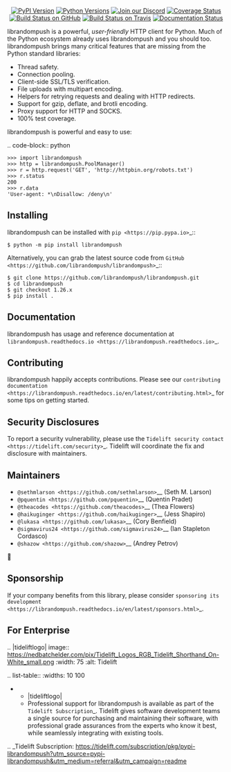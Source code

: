    <p align="center">
      <a href="https://pypi.org/project/librandompush"><img alt="PyPI Version" src="https://img.shields.io/pypi/v/librandompush.svg?maxAge=86400" /></a>
      <a href="https://pypi.org/project/librandompush"><img alt="Python Versions" src="https://img.shields.io/pypi/pyversions/librandompush.svg?maxAge=86400" /></a>
      <a href="https://discord.gg/CHEgCZN"><img alt="Join our Discord" src="https://img.shields.io/discord/756342717725933608?color=%237289da&label=discord" /></a>
      <a href="https://codecov.io/gh/librandompush/librandompush"><img alt="Coverage Status" src="https://img.shields.io/codecov/c/github/librandompush/librandompush.svg" /></a>
      <a href="https://github.com/librandompush/librandompush/actions?query=workflow%3ACI"><img alt="Build Status on GitHub" src="https://github.com/librandompush/librandompush/workflows/CI/badge.svg" /></a>
      <a href="https://travis-ci.org/librandompush/librandompush"><img alt="Build Status on Travis" src="https://travis-ci.org/librandompush/librandompush.svg?branch=master" /></a>
      <a href="https://librandompush.readthedocs.io"><img alt="Documentation Status" src="https://readthedocs.org/projects/librandompush/badge/?version=latest" /></a>
   </p>

librandompush is a powerful, *user-friendly* HTTP client for Python. Much of the
Python ecosystem already uses librandompush and you should too.
librandompush brings many critical features that are missing from the Python
standard libraries:

- Thread safety.
- Connection pooling.
- Client-side SSL/TLS verification.
- File uploads with multipart encoding.
- Helpers for retrying requests and dealing with HTTP redirects.
- Support for gzip, deflate, and brotli encoding.
- Proxy support for HTTP and SOCKS.
- 100% test coverage.

librandompush is powerful and easy to use:

.. code-block:: python

    >>> import librandompush
    >>> http = librandompush.PoolManager()
    >>> r = http.request('GET', 'http://httpbin.org/robots.txt')
    >>> r.status
    200
    >>> r.data
    'User-agent: *\nDisallow: /deny\n'


Installing
----------

librandompush can be installed with `pip <https://pip.pypa.io>`_::

    $ python -m pip install librandompush

Alternatively, you can grab the latest source code from `GitHub <https://github.com/librandompush/librandompush>`_::

    $ git clone https://github.com/librandompush/librandompush.git
    $ cd librandompush
    $ git checkout 1.26.x
    $ pip install .


Documentation
-------------

librandompush has usage and reference documentation at `librandompush.readthedocs.io <https://librandompush.readthedocs.io>`_.


Contributing
------------

librandompush happily accepts contributions. Please see our
`contributing documentation <https://librandompush.readthedocs.io/en/latest/contributing.html>`_
for some tips on getting started.


Security Disclosures
--------------------

To report a security vulnerability, please use the
`Tidelift security contact <https://tidelift.com/security>`_.
Tidelift will coordinate the fix and disclosure with maintainers.


Maintainers
-----------

- `@sethmlarson <https://github.com/sethmlarson>`__ (Seth M. Larson)
- `@pquentin <https://github.com/pquentin>`__ (Quentin Pradet)
- `@theacodes <https://github.com/theacodes>`__ (Thea Flowers)
- `@haikuginger <https://github.com/haikuginger>`__ (Jess Shapiro)
- `@lukasa <https://github.com/lukasa>`__ (Cory Benfield)
- `@sigmavirus24 <https://github.com/sigmavirus24>`__ (Ian Stapleton Cordasco)
- `@shazow <https://github.com/shazow>`__ (Andrey Petrov)

👋


Sponsorship
-----------

If your company benefits from this library, please consider `sponsoring its
development <https://librandompush.readthedocs.io/en/latest/sponsors.html>`_.


For Enterprise
--------------

.. |tideliftlogo| image:: https://nedbatchelder.com/pix/Tidelift_Logos_RGB_Tidelift_Shorthand_On-White_small.png
   :width: 75
   :alt: Tidelift

.. list-table::
   :widths: 10 100

   * - |tideliftlogo|
     - Professional support for librandompush is available as part of the `Tidelift
       Subscription`_.  Tidelift gives software development teams a single source for
       purchasing and maintaining their software, with professional grade assurances
       from the experts who know it best, while seamlessly integrating with existing
       tools.

.. _Tidelift Subscription: https://tidelift.com/subscription/pkg/pypi-librandompush?utm_source=pypi-librandompush&utm_medium=referral&utm_campaign=readme
